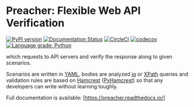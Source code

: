 # Preacher: Flexible Web API Verification

[![PyPI version](https://badge.fury.io/py/preacher.svg)](https://badge.fury.io/py/preacher)
[![Documentation Status](https://readthedocs.org/projects/preacher/badge/?version=latest)](https://preacher.readthedocs.io/en/latest/?badge=latest)
[![CircleCI](https://circleci.com/gh/ymoch/preacher.svg?style=svg)](https://circleci.com/gh/ymoch/preacher)
[![codecov](https://codecov.io/gh/ymoch/preacher/branch/master/graph/badge.svg)](https://codecov.io/gh/ymoch/preacher)
[![Language grade: Python](https://img.shields.io/lgtm/grade/python/g/ymoch/preacher.svg?logo=lgtm&logoWidth=18)](https://lgtm.com/projects/g/ymoch/preacher/context:python)

which requests to API servers and verify the response along to given scenarios.

Scenarios are written in [YAML][], bodies are analyzed [jq][] or [XPath][] queries
and validation rules are based on [Hamcrest][] ([PyHamcrest][])
so that any developers can write without learning toughly.

Full documentation is available: [https://preacher.readthedocs.io/]

[YAML]: https://yaml.org/
[jq]: https://stedolan.github.io/jq/
[XPath]: https://www.w3.org/TR/xpath/all/
[Hamcrest]: http://hamcrest.org/
[PyHamcrest]: https://pyhamcrest.readthedocs.io/
